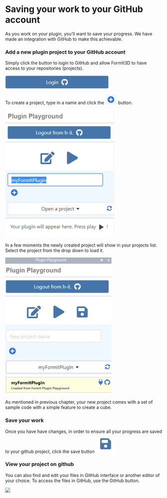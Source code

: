 # Saving your work to your GitHub account

As you work on your plugin, you’ll want to save your progress. We have made an integration with GitHub to make this achievable.

### Add a new plugin project to your GitHub account

Simply click the button to login to GitHub and allow FormIt3D to have access to your repositories (projects).

![](<../../../.gitbook/assets/image (14).png>)

To create a project, type in a name and click the ![](<../../../.gitbook/assets/image (15).png>) button.

![](<../../../.gitbook/assets/image (13).png>)

In a few moments the newly created project will show in your projects list. Select the project from the drop down to load it.

![](<../../../.gitbook/assets/image (17) (1).png>)

As mentioned in previous chapter, your new project comes with a set of sample code with a simple feature to create a cube.

### Save your work

Once you have have changes, in order to ensure all your progress are saved to your github project, click the save button ![](<../../../.gitbook/assets/image (12) (1).png>)

### View your project on github

You can also find and edit your files in GitHub interface or another editor of your choice. To access the files in GitHub, use the GitHub button.

![](https://formit3d.github.io/PluginPlayground/images/save3.png)

###
